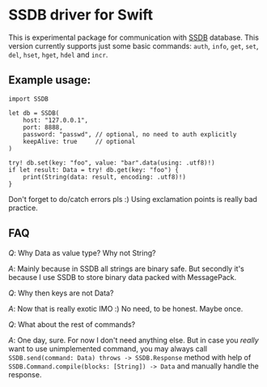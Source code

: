 #  SSDB driver for Swift

This is experimental package for communication with [SSDB](http://ssdb.io) database.
This version currently supports just some basic commands: `auth`, `info`, `get`, `set`, `del`, `hset`, `hget`, `hdel` and `incr`.

## Example usage:

```
import SSDB

let db = SSDB(
    host: "127.0.0.1",
    port: 8888,
    password: "passwd", // optional, no need to auth explicitly
    keepAlive: true     // optional
)

try! db.set(key: "foo", value: "bar".data(using: .utf8)!)
if let result: Data = try! db.get(key: "foo") {
    print(String(data: result, encoding: .utf8)!)
}

```

Don't forget to do/catch errors pls :) Using exclamation points is really bad practice.

## FAQ
*Q*: Why Data as value type? Why not String?

*A*: Mainly because in SSDB all strings are binary safe. But secondly it's because I use SSDB to store binary data packed with MessagePack.


*Q*: Why then keys are not Data?

*A*: Now that is really exotic IMO :) No need, to be honest. Maybe once.


*Q*: What about the rest of commands?

*A*: One day, sure. For now I don't need anything else. But in case you *really* want to use unimplemented command, you may always call `SSDB.send(command: Data) throws -> SSDB.Response` method with help of `SSDB.Command.compile(blocks: [String]) -> Data` and manually handle the response.
